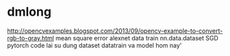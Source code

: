# dmlong
http://opencvexamples.blogspot.com/2013/09/opencv-example-to-convert-rgb-to-gray.html
mean square error
alexnet
data train
nn.data.dataset
SGD pytorch
code lai su dung dataset datatrain va model hom nay'
